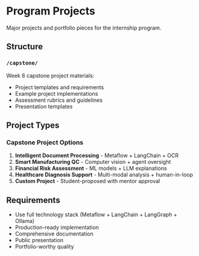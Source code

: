 # Program Projects

Major projects and portfolio pieces for the internship program.

## Structure

### `/capstone/`
Week 8 capstone project materials:
- Project templates and requirements
- Example project implementations
- Assessment rubrics and guidelines
- Presentation templates

## Project Types

### Capstone Project Options
1. **Intelligent Document Processing** - Metaflow + LangChain + OCR
2. **Smart Manufacturing QC** - Computer vision + agent oversight
3. **Financial Risk Assessment** - ML models + LLM explanations
4. **Healthcare Diagnosis Support** - Multi-modal analysis + human-in-loop
5. **Custom Project** - Student-proposed with mentor approval

## Requirements
- Use full technology stack (Metaflow + LangChain + LangGraph + Ollama)
- Production-ready implementation
- Comprehensive documentation
- Public presentation
- Portfolio-worthy quality
